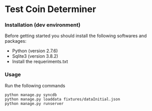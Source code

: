 # Test Coin Determiner

### Installation (dev environment)

Before getting started you should install the following softwares and packages:

* Python (version 2.7.6)
* Sqlite3 (version 3.8.2)
* Install the requeriments.txt

### Usage

Run the following commands

    python manage.py syncdb
    python manage.py loaddata fixtures/dataInitial.json
    python manage.py runserver